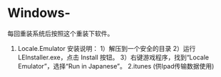 # Windows-
每回重装系统后按照这个重装下软件。

1. Locale.Emulator
 安装说明：
  1）解压到一个安全的目录
  2）运行 LEInstaller.exe，点击 Install 按钮。
  3）右键游戏程序，找到“Locale Emulator”，选择“Run in Japanese”。
2.itunes (供Ipad传输数据使用)
